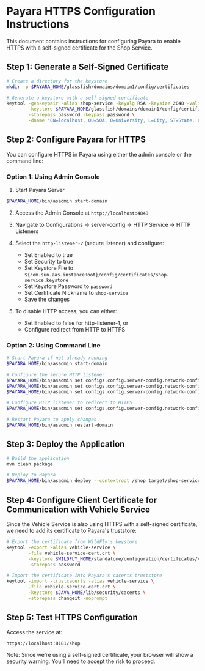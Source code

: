 # Payara HTTPS Configuration Instructions

This document contains instructions for configuring Payara to enable HTTPS with a self-signed certificate for the Shop Service.

## Step 1: Generate a Self-Signed Certificate

```bash
# Create a directory for the keystore
mkdir -p $PAYARA_HOME/glassfish/domains/domain1/config/certificates

# Generate a keystore with a self-signed certificate
keytool -genkeypair -alias shop-service -keyalg RSA -keysize 2048 -validity 365 \
        -keystore $PAYARA_HOME/glassfish/domains/domain1/config/certificates/shop-service.keystore \
        -storepass password -keypass password \
        -dname "CN=localhost, OU=SOA, O=University, L=City, ST=State, C=RU"
```

## Step 2: Configure Payara for HTTPS

You can configure HTTPS in Payara using either the admin console or the command line:

### Option 1: Using Admin Console

1. Start Payara Server
```bash
$PAYARA_HOME/bin/asadmin start-domain
```

2. Access the Admin Console at `http://localhost:4848`

3. Navigate to Configurations → server-config → HTTP Service → HTTP Listeners

4. Select the `http-listener-2` (secure listener) and configure:
   - Set Enabled to true
   - Set Security to true
   - Set Keystore File to `${com.sun.aas.instanceRoot}/config/certificates/shop-service.keystore`
   - Set Keystore Password to `password`
   - Set Certificate Nickname to `shop-service`
   - Save the changes

5. To disable HTTP access, you can either:
   - Set Enabled to false for http-listener-1, or
   - Configure redirect from HTTP to HTTPS

### Option 2: Using Command Line

```bash
# Start Payara if not already running
$PAYARA_HOME/bin/asadmin start-domain

# Configure the secure HTTP listener
$PAYARA_HOME/bin/asadmin set configs.config.server-config.network-config.protocols.protocol.sec-admin-listener.ssl.cert-nickname=shop-service
$PAYARA_HOME/bin/asadmin set configs.config.server-config.network-config.protocols.protocol.sec-admin-listener.ssl.key-store=${com.sun.aas.instanceRoot}/config/certificates/shop-service.keystore
$PAYARA_HOME/bin/asadmin set configs.config.server-config.network-config.protocols.protocol.sec-admin-listener.ssl.key-store-password=password

# Configure HTTP listener to redirect to HTTPS
$PAYARA_HOME/bin/asadmin set configs.config.server-config.network-config.protocols.protocol.http-listener-1.http.redirect-port=8181

# Restart Payara to apply changes
$PAYARA_HOME/bin/asadmin restart-domain
```

## Step 3: Deploy the Application

```bash
# Build the application
mvn clean package

# Deploy to Payara
$PAYARA_HOME/bin/asadmin deploy --contextroot /shop target/shop-service.war
```

## Step 4: Configure Client Certificate for Communication with Vehicle Service

Since the Vehicle Service is also using HTTPS with a self-signed certificate, we need to add its certificate to Payara's truststore:

```bash
# Export the certificate from WildFly's keystore
keytool -export -alias vehicle-service \
        -file vehicle-service-cert.crt \
        -keystore $WILDFLY_HOME/standalone/configuration/certificates/vehicle-service.keystore \
        -storepass password

# Import the certificate into Payara's cacerts truststore
keytool -import -trustcacerts -alias vehicle-service \
        -file vehicle-service-cert.crt \
        -keystore $JAVA_HOME/lib/security/cacerts \
        -storepass changeit -noprompt
```

## Step 5: Test HTTPS Configuration

Access the service at:
```
https://localhost:8181/shop
```

Note: Since we're using a self-signed certificate, your browser will show a security warning. You'll need to accept the risk to proceed.